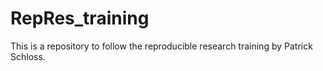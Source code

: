 # RepRes_training
This is a repository to follow the reproducible research training by Patrick Schloss. 
